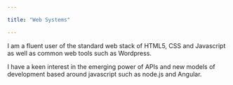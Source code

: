 ```yaml
---

title: "Web Systems"

--- 
```


I am a fluent user of the standard web stack of HTML5, CSS and Javascript as well as common web tools such as Wordpress. 

I have a keen interest in the emerging power of APIs and new models of development based around javascript such as node.js and Angular. 